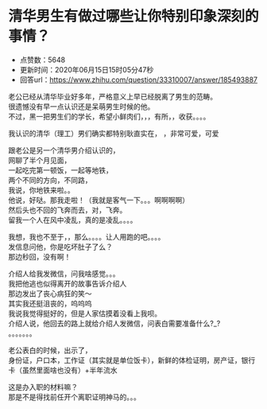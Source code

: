 # 清华男生有做过哪些让你特别印象深刻的事情？
- 点赞数：5648
- 更新时间：2020年06月15日15时05分47秒
- 回答url：https://www.zhihu.com/question/33310007/answer/185493887
<body>
 <p data-pid="TWATtnHh">老公已经从清华毕业好多年，严格意义上早已经脱离了男生的范畴。<br>
  很遗憾没有早一点认识还是呆萌男生时候的他。<br>
  不过，黑一把男生们的学长，希望小鲜肉们，，，有所，，收获。。。。</p>
 <p data-pid="ij_VZrzE">我认识的清华（理工）男们确实都特别耿直实在， ，非常可爱，可爱</p>
 <p data-pid="mFxHiueQ">跟老公是另一个清华男介绍认识的，<br>
  网聊了半个月见面，<br>
  一起吃完第一顿饭，一起等地铁，<br>
  两个不同的方向，不同路，<br>
  我说，你地铁来啦。。<br>
  他说，好哒。那我走啦！（我就是客气一下。。。啊啊啊啊）<br>
  然后头也不回的飞奔而去，对，飞奔。<br>
  留我一个人在风中凌乱，真的是凌乱。。。。</p>
 <p data-pid="fBqqkgCO">我想，我也不至于，，那么。。。。让人用跑的吧。。。。<br>
  发信息问他，你是吃坏肚子了么？<br>
  那边秒回，没有啊！</p>
 <p data-pid="1QFWj33h">介绍人给我发微信，问我啥感觉。。。<br>
  我把他逃也似得离开的故事告诉介绍人<br>
  那边发出了丧心病狂的笑～<br>
  其实我还挺沮丧的，呜呜呜<br>
  我说我觉得挺好的，但是人家估摸着没看上我呗。<br>
  介绍人说，他回去的路上就给介绍人发微信，问表白需要准备什么?_?<br>
  。。。。。。。</p>
 <p data-pid="g_vRMzp7">老公表白的时候，出示了，<br>
  身份证，户口本，工作证（其实就是单位饭卡），新鲜的体检证明，房产证，银行卡（虽然里面啥也没有）+半年流水</p>
 <p data-pid="IApxHfbp">这是办入职的材料嘛？<br>
  那是不是得找前任开个离职证明神马的。。。</p>
</body>